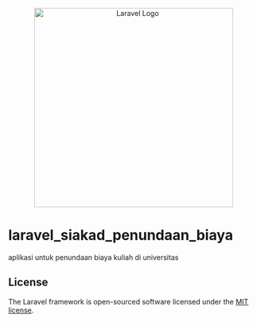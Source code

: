<p align="center"><a href="https://laravel.com" target="_blank"><img src="https://raw.githubusercontent.com/laravel/art/master/logo-lockup/5%20SVG/2%20CMYK/1%20Full%20Color/laravel-logolockup-cmyk-red.svg" width="400" alt="Laravel Logo"></a></p>

# laravel_siakad_penundaan_biaya
aplikasi untuk penundaan biaya kuliah di universitas

## License

The Laravel framework is open-sourced software licensed under the [MIT license](https://opensource.org/licenses/MIT).
